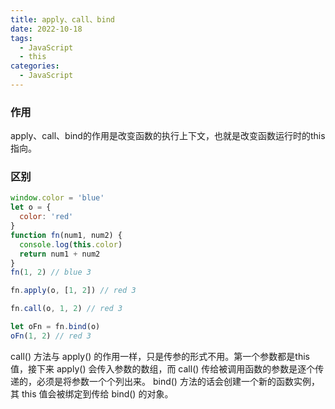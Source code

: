 ```yaml
---
title: apply、call、bind
date: 2022-10-18
tags:
  - JavaScript
  - this
categories:
  - JavaScript
---
```


### 作用

apply、call、bind的作用是改变函数的执行上下文，也就是改变函数运行时的this指向。

### 区别

```JavaScript
window.color = 'blue'
let o = {
  color: 'red'
}
function fn(num1, num2) {
  console.log(this.color)
  return num1 + num2
}
fn(1, 2) // blue 3

fn.apply(o, [1, 2]) // red 3

fn.call(o, 1, 2) // red 3

let oFn = fn.bind(o)
oFn(1, 2) // red 3
```

call() 方法与 apply() 的作用一样，只是传参的形式不用。第一个参数都是this值，接下来 apply() 会传入参数的数组，而 call() 传给被调用函数的参数是逐个传递的，必须是将参数一个个列出来。 bind() 方法的话会创建一个新的函数实例，其 this 值会被绑定到传给 bind() 的对象。